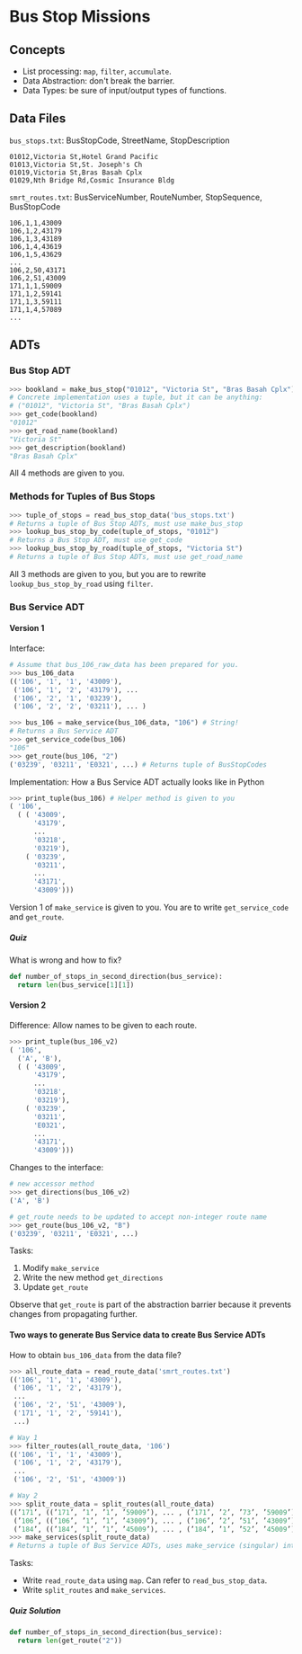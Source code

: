 # Bus Stop Missions

## Concepts
- List processing: `map`, `filter`, `accumulate`.
- Data Abstraction: don't break the barrier.
- Data Types: be sure of input/output types of functions.

## Data Files

`bus_stops.txt`: BusStopCode, StreetName, StopDescription
```
01012,Victoria St,Hotel Grand Pacific
01013,Victoria St,St. Joseph's Ch
01019,Victoria St,Bras Basah Cplx
01029,Nth Bridge Rd,Cosmic Insurance Bldg
```

`smrt_routes.txt`: BusServiceNumber, RouteNumber, StopSequence, BusStopCode

```
106,1,1,43009
106,1,2,43179
106,1,3,43189
106,1,4,43619
106,1,5,43629
...
106,2,50,43171
106,2,51,43009
171,1,1,59009
171,1,2,59141
171,1,3,59111
171,1,4,57089
...
```

## ADTs

### Bus Stop ADT

```python
>>> bookland = make_bus_stop("01012", "Victoria St", "Bras Basah Cplx")
# Concrete implementation uses a tuple, but it can be anything:
# ("01012", "Victoria St", "Bras Basah Cplx")
>>> get_code(bookland)
"01012"
>>> get_road_name(bookland)
"Victoria St"
>>> get_description(bookland)
"Bras Basah Cplx"
```

All 4 methods are given to you.

### Methods for Tuples of Bus Stops

```python
>>> tuple_of_stops = read_bus_stop_data('bus_stops.txt')
# Returns a tuple of Bus Stop ADTs, must use make_bus_stop
>>> lookup_bus_stop_by_code(tuple_of_stops, "01012")
# Returns a Bus Stop ADT, must use get_code
>>> lookup_bus_stop_by_road(tuple_of_stops, "Victoria St")
# Returns a tuple of Bus Stop ADTs, must use get_road_name
```

All 3 methods are given to you, but you are to rewrite `lookup_bus_stop_by_road` using `filter`.

### Bus Service ADT

#### Version 1
Interface:
```python
# Assume that bus_106_raw_data has been prepared for you.
>>> bus_106_data
(('106', '1', '1', '43009'),
 ('106', '1', '2', '43179'), ...
 ('106', '2', '1', '03239'),
 ('106', '2', '2', '03211'), ... )

>>> bus_106 = make_service(bus_106_data, "106") # String!
# Returns a Bus Service ADT
>>> get_service_code(bus_106)
"106"
>>> get_route(bus_106, "2")
('03239', '03211', 'E0321', ...) # Returns tuple of BusStopCodes
```

Implementation: How a Bus Service ADT actually looks like in Python

```python
>>> print_tuple(bus_106) # Helper method is given to you
( '106',
  ( ( '43009',
      '43179',
      ...
      '03218',
      '03219'),
    ( '03239',
      '03211',
      ...
      '43171',
      '43009')))
```

Version 1 of `make_service` is given to you. You are to write `get_service_code` and `get_route`.

##### Quiz

What is wrong and how to fix?

```python
def number_of_stops_in_second_direction(bus_service):
  return len(bus_service[1][1])
```

#### Version 2

Difference: Allow names to be given to each route.

```python
>>> print_tuple(bus_106_v2)
( '106',
  ('A', 'B'),
  ( ( '43009',
      '43179',
      ...
      '03218',
      '03219'),
    ( '03239',
      '03211',
      'E0321',
      ...
      '43171',
      '43009')))
```

Changes to the interface:

```python
# new accessor method
>>> get_directions(bus_106_v2)
('A', 'B')

# get_route needs to be updated to accept non-integer route name
>>> get_route(bus_106_v2, "B")
('03239', '03211', 'E0321', ...)
```

Tasks:
1. Modify `make_service`
1. Write the new method `get_directions`
1. Update `get_route`

Observe that `get_route` is part of the abstraction barrier because it prevents changes from propagating further.

#### Two ways to generate Bus Service data to create Bus Service ADTs

How to obtain `bus_106_data` from the data file?

```python
>>> all_route_data = read_route_data('smrt_routes.txt')
(('106', '1', '1', '43009'),
 ('106', '1', '2', '43179'),
 ...
 ('106', '2', '51', '43009'),
 ('171', '1', '2', '59141'),
 ...)

# Way 1
>>> filter_routes(all_route_data, '106')
(('106', '1', '1', '43009'),
 ('106', '1', '2', '43179'),
 ...
 ('106', '2', '51', '43009'))

# Way 2
>>> split_route_data = split_routes(all_route_data)
((’171’, ((’171’, ’1’, ’1’, ’59009’), ... , (’171’, ’2’, ’73’, ’59009’))),
 (’106’, ((’106’, ’1’, ’1’, ’43009’), ... , (’106’, ’2’, ’51’, ’43009’))),
 (’184’, ((’184’, ’1’, ’1’, ’45009’), ... , (’184’, ’1’, ’52’, ’45009’))))
>>> make_services(split_route_data)
# Returns a tuple of Bus Service ADTs, uses make_service (singular) internally
```

Tasks:
- Write `read_route_data` using `map`. Can refer to `read_bus_stop_data`.
- Write `split_routes` and `make_services`.

##### Quiz Solution

```python
def number_of_stops_in_second_direction(bus_service):
  return len(get_route("2"))
```
